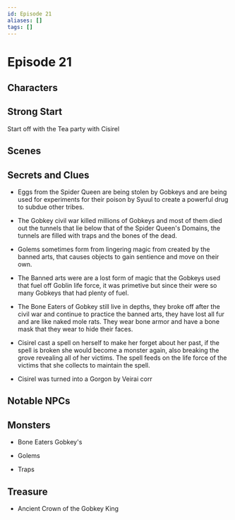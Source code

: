 ```yaml
---
id: Episode 21
aliases: []
tags: []
---
```


# Episode 21

## Characters

## Strong Start
Start off with the Tea party with Cisirel
    
## Scenes

## Secrets and Clues
- Eggs from the Spider Queen are being stolen by Gobkeys and are being used for experiments for their poison by Syuul to create a powerful drug to subdue other tribes.

- The Gobkey civil war killed millions of Gobkeys and most of them died out the tunnels that lie below that of the Spider Queen's Domains, the tunnels are filled with traps and the bones of the dead. 

- Golems sometimes form from lingering magic from created by the banned arts, that causes objects to gain sentience and move on their own.

- The Banned arts were are a lost form of magic that the Gobkeys used that fuel off Goblin life force, it was primetive but since their were so many Gobkeys that had plenty of fuel.

- The Bone Eaters of Gobkey still live in depths, they broke off after the civil war and continue to practice the banned arts, they have lost all fur and are like naked mole rats. They wear bone armor and have a bone mask that they wear to hide their faces.

- Cisirel cast a spell on herself to make her forget about her past, if the spell is broken she would become a monster again, also breaking the grove revealing all of her victims. The spell feeds on the life force of the victims that she collects to maintain the spell.

- Cisirel was turned into a Gorgon by Veirai corr


## Notable NPCs


## Monsters
- Bone Eaters Gobkey's

- Golems

- Traps
## Treasure

- Ancient Crown of the Gobkey King
